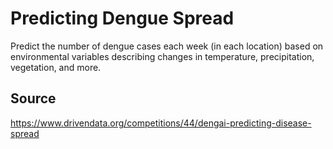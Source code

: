 # Predicting Dengue Spread
Predict the number of dengue cases each week (in each location) based on environmental variables describing changes in temperature, precipitation, vegetation, and more.


## Source
https://www.drivendata.org/competitions/44/dengai-predicting-disease-spread
